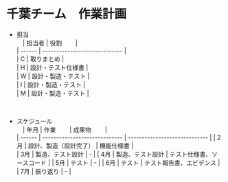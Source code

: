 # 千葉チーム　作業計画

* 担当  
　| 担当者 | 役割　　                      |  
  | ------ | ----------------------------- |  
  | C | 取りまとめ |  
  | H | 設計・テスト仕様書 |  
  | W | 設計・製造・テスト |  
  | I | 設計・製造・テスト |  
  | M | 設計・製造・テスト |  
<br />


* スケジュール  
　| 年月 | 作業　　                      | 成果物　　                      |  
  | ------ | ----------------------------- | ----------------------------- | 
  | 2月 | 設計、製造（設計完了） | 機能仕様書 |  
  | 3月 | 製造、テスト設計 | - | 
  | 4月 | 製造、テスト設計 | テスト仕様書、ソースコード | 
  | 5月 | テスト | - | 
  | 6月 | テスト | テスト報告書、エビデンス | 
  | 7月 | 振り返り | - | 





